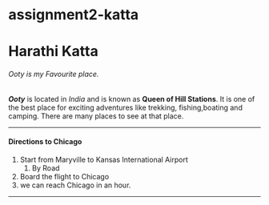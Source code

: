 # assignment2-katta

# Harathi Katta
###### Ooty is my Favourite place.

***Ooty*** is located in *India* and is known as **Queen of Hill Stations**. It is one of the best place for exciting adventures like trekking, fishing,boating and camping. There are many places to see at that place.

---
#### Directions to Chicago
1. Start from Maryville to Kansas International Airport
    1. By Road
2. Board the flight to Chicago
3. we can reach Chicago in an hour.
---
